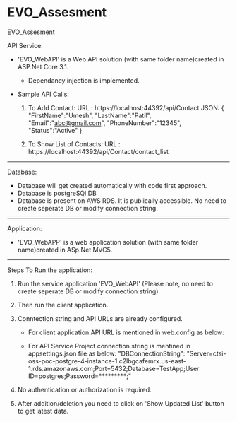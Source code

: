 # EVO_Assesment
EVO_Assesment

API Service:

* 'EVO_WebAPI' is a Web API solution (with same folder name)created in ASP.Net Core 3.1.
  - Dependancy injection is implemented.
  
* Sample API Calls:

  1. To Add Contact:
  URL : https://localhost:44392/api/Contact
  JSON: {
			"FirstName":"Umesh",
			"LastName":"Patil",
			"Email":"abc@gmail.com",
			"PhoneNumber":"12345",
			"Status":"Active"
        }
		
  2. To Show List of Contacts:
  URL : https://localhost:44392/api/Contact/contact_list  

-------------------------------------------------------------------------

Database:

* Database will get created automatically with code first approach.
* Database is postgreSQl DB
* Database is present on AWS RDS. 
  It is publically accessible. 
  No need to create seperate DB or modify connection string.

-------------------------------------------------------------------------

Application:

* 'EVO_WebAPP' is a web application solution (with same folder name)created in ASp.Net MVC5.

-------------------------------------------------------------------------

Steps To Run the application:

1. Run the service application 'EVO_WebAPI'
   (Please note, no need to create seperate DB or modify connection string)
2. Then run the client application.
3. Conntection string and API URLs are already configured.

   - For client application API URL is mentioned in web.config as below:   
     <add key="EVOAPIServiceUrl" value="https://localhost:44392/api/" />
	 
   - For API Service Project connection string is mentined in appsettings.json file as below:
     "DBConnectionString": "Server=ctsi-oss-poc-postgre-4-instance-1.c2lbgcafemrx.us-east-1.rds.amazonaws.com;Port=5432;Database=TestApp;User ID=postgres;Password=*********;"
	 
4. No authentication or authorization is required.
5. After addition/deletion you need to click on 'Show Updated List' button to get latest data.

